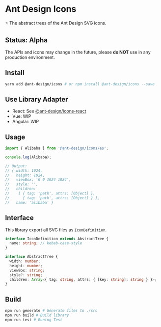 # Ant Design Icons

⭐ The abstract trees of the Ant Design SVG icons.

## Status: **Alpha**

The APIs and icons may change in the future, please **do NOT** use in any production environment.

## Install

```bash
yarn add @ant-design/icons # or npm install @ant-design/icons --save
```

## Use Library Adapter

- React: See [@ant-design/icons-react](./packages/icons-react)
- Vue: WIP
- Angular: WIP

## Usage
```ts
import { Alibaba } from '@ant-design/icons/es';

console.log(Alibaba);

// Output:
// { width: 1024,
//   height: 1024,
//   viewBox: '0 0 1024 1024',
//   style: '',
//   children:
//    [ { tag: 'path', attrs: [Object] },
//      { tag: 'path', attrs: [Object] } ],
//   name: 'alibaba' }
```

## Interface

This library export all SVG files as `IconDefinition`.

```ts
interface IconDefinition extends AbstractTree {
  name: string; // kebab-case-style
}

interface AbstractTree {
  width: number;
  height: number;
  viewBox: string;
  style?: string;
  children: Array<{ tag: string, attrs: { [key: string]: string } }>;
}
```

## Build
```bash
npm run generate # Generate files to ./src
npm run build # Build library
npm run test # Runing Test
```
